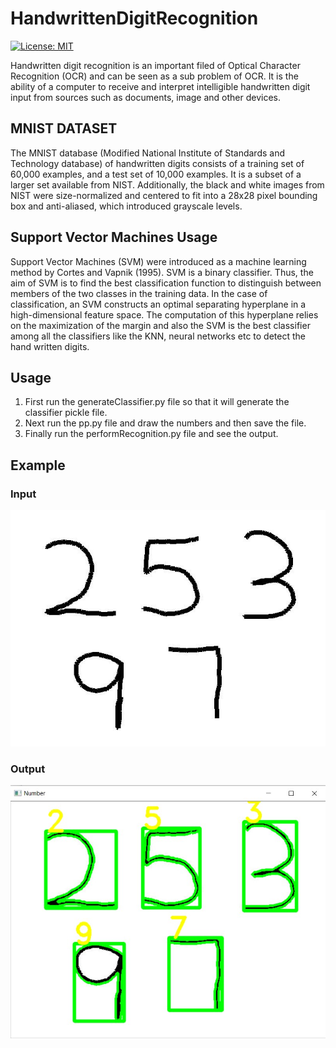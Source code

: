 # HandwrittenDigitRecognition

[![License: MIT](https://img.shields.io/badge/License-MIT-yellow.svg)](https://github.com/sivaabhishek/HandwrittenDigitRecognition/blob/master/LICENSE)

Handwritten digit recognition is an important filed of Optical Character Recognition
(OCR) and can be seen as a sub problem of OCR. It is the ability of a computer to
receive and interpret intelligible handwritten digit input from sources such as
documents, image and other devices. 


## MNIST DATASET

The MNIST database (Modified National Institute of Standards and Technology database) of handwritten digits consists of a training set of 60,000 examples, and a test set of 10,000 examples. It is a subset of a larger set available from NIST. Additionally, the black and white images from NIST were size-normalized and centered to fit into a 28x28 pixel bounding box and anti-aliased, which introduced grayscale levels.


## Support Vector Machines Usage

Support Vector Machines (SVM) were introduced as a machine learning method by
Cortes and Vapnik (1995). SVM is a binary classifier. Thus, the aim of SVM is
to find the best classification function to distinguish between members of the two
classes in the training data. In the case of classification, an SVM constructs an optimal separating hyperplane
in a high-dimensional feature space. The computation of this hyperplane relies on the
maximization of the margin and also the SVM is the best classifier among all the classifiers like the KNN, neural networks etc to detect the hand written digits.

## Usage

1. First run the generateClassifier.py file so that it will generate the classifier pickle file.
2. Next run the pp.py file and draw the numbers and then save the file.
3. Finally run the performRecognition.py file and see the output.

## Example

### Input 
![](https://github.com/sivaabhishek/HandwrittenDigitRecognition/blob/master/image.jpg)

### Output
![](https://github.com/sivaabhishek/HandwrittenDigitRecognition/blob/master/OUTPUT.jpg)
